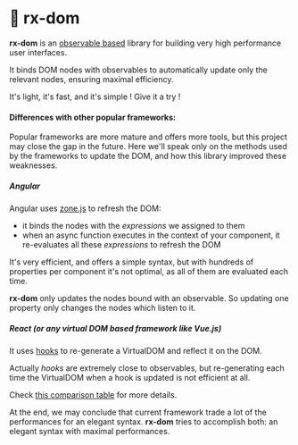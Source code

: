 # 📑 rx-dom

[comment]: <> (https://github.com/tusharmath/reactive-dom#virtualdomvsreactivedom)

**rx-dom** is an [observable based](https://github.com/lifaon74/rx-js-light) library for building very high performance user interfaces.

It binds DOM nodes with observables to automatically update only the relevant nodes, ensuring maximal efficiency.

It's light, it's fast, and it's simple ! Give it a try !


#### Differences with other popular frameworks:

Popular frameworks are more mature and offers more tools, but this project may close the gap in the future.
Here we'll speak only on the methods used by the frameworks to update the DOM, and how this library improved these weaknesses.

##### Angular

Angular uses [zone.js](https://github.com/angular/zone.js/) to refresh the DOM:

- it binds the nodes with the *expressions* we assigned to them
- when an async function executes in the context of your component, it re-evaluates all these *expressions* to refresh the DOM

It's very efficient, and offers a simple syntax, but with hundreds of properties per component it's not optimal, as all of them are evaluated each time.

**rx-dom** only updates the nodes bound with an observable. So updating one property only changes the nodes which listen to it.


##### React (or any virtual DOM based framework like Vue.js)

It uses [hooks](https://reactjs.org/docs/hooks-intro.html) to re-generate a VirtualDOM and reflect it on the DOM.

Actually *hooks* are extremely close to observables, but re-generating each time the VirtualDOM when a hook is updated is not efficient at all.

Check [this comparison table](https://github.com/tusharmath/reactive-dom#virtualdomvsreactivedom) for more details.


At the end, we may conclude that current framework trade a lot of the performances for an elegant syntax.
**rx-dom** tries to accomplish both: an elegant syntax with maximal performances.
